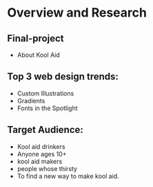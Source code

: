 # Overview and Research 
## Final-project
- About Kool Aid 
## Top 3 web design trends:
- Custom Illustrations
-  Gradients
-  Fonts in the Spotlight
## Target Audience: 
- Kool aid drinkers
- Anyone ages 10+
- kool aid makers
- people whose thirsty
- To find a new way to make kool aid. 

